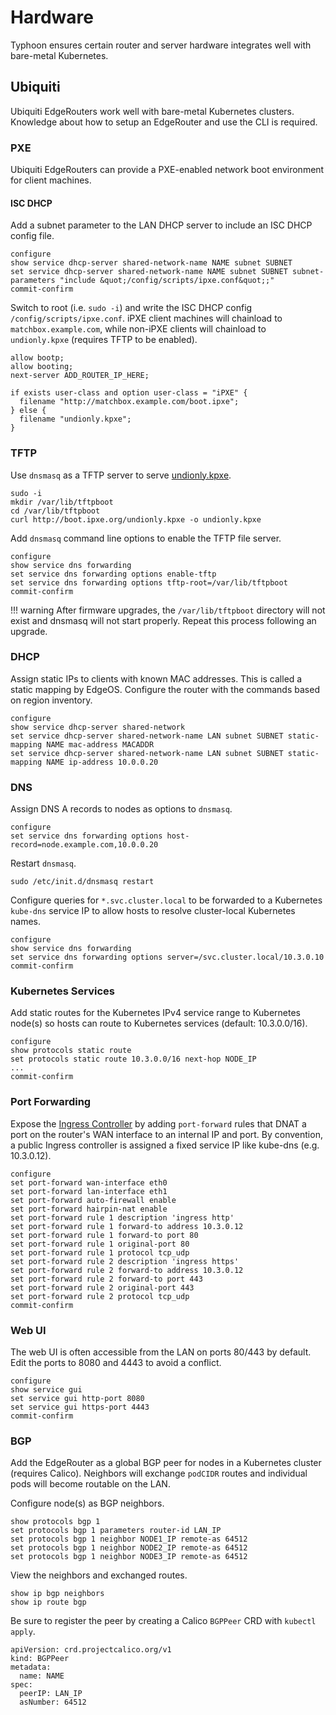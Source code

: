 # Hardware

Typhoon ensures certain router and server hardware integrates well with bare-metal Kubernetes.

## Ubiquiti

Ubiquiti EdgeRouters work well with bare-metal Kubernetes clusters. Knowledge about how to setup an EdgeRouter and use the CLI is required.

### PXE

Ubiquiti EdgeRouters can provide a PXE-enabled network boot environment for client machines.

#### ISC DHCP

Add a subnet parameter to the LAN DHCP server to include an ISC DHCP config file.

```
configure
show service dhcp-server shared-network-name NAME subnet SUBNET
set service dhcp-server shared-network-name NAME subnet SUBNET subnet-parameters "include &quot;/config/scripts/ipxe.conf&quot;;"
commit-confirm
```

Switch to root (i.e. `sudo -i`) and write the ISC DHCP config `/config/scripts/ipxe.conf`. iPXE client machines will chainload to `matchbox.example.com`, while non-iPXE clients will chainload to `undionly.kpxe` (requires TFTP to be enabled).

```
allow bootp;
allow booting;
next-server ADD_ROUTER_IP_HERE;

if exists user-class and option user-class = "iPXE" {
  filename "http://matchbox.example.com/boot.ipxe";
} else {
  filename "undionly.kpxe";
}
```

### TFTP

Use `dnsmasq` as a TFTP server to serve [undionly.kpxe](http://boot.ipxe.org/undionly.kpxe).

```
sudo -i
mkdir /var/lib/tftpboot
cd /var/lib/tftpboot
curl http://boot.ipxe.org/undionly.kpxe -o undionly.kpxe
```

Add `dnsmasq` command line options to enable the TFTP file server.

```
configure
show service dns forwarding
set service dns forwarding options enable-tftp
set service dns forwarding options tftp-root=/var/lib/tftpboot
commit-confirm
```

!!! warning
    After firmware upgrades, the `/var/lib/tftpboot` directory will not exist and dnsmasq will not start properly. Repeat this process following an upgrade.

### DHCP

Assign static IPs to clients with known MAC addresses. This is called a static mapping by EdgeOS. Configure the router with the commands based on region inventory.

```
configure
show service dhcp-server shared-network
set service dhcp-server shared-network-name LAN subnet SUBNET static-mapping NAME mac-address MACADDR
set service dhcp-server shared-network-name LAN subnet SUBNET static-mapping NAME ip-address 10.0.0.20
```

### DNS

Assign DNS A records to nodes as options to `dnsmasq`.

```
configure
set service dns forwarding options host-record=node.example.com,10.0.0.20
```

Restart `dnsmasq`.

```
sudo /etc/init.d/dnsmasq restart
```

Configure queries for `*.svc.cluster.local` to be forwarded to a Kubernetes `kube-dns` service IP to allow hosts to resolve cluster-local Kubernetes names.

```
configure
show service dns forwarding
set service dns forwarding options server=/svc.cluster.local/10.3.0.10
commit-confirm
```

### Kubernetes Services

Add static routes for the Kubernetes IPv4 service range to Kubernetes node(s) so hosts can route to Kubernetes services (default: 10.3.0.0/16).

```
configure
show protocols static route
set protocols static route 10.3.0.0/16 next-hop NODE_IP
...
commit-confirm
```

### Port Forwarding

Expose the [Ingress Controller](/addons/ingress.md#bare-metal) by adding `port-forward` rules that DNAT a port on the router's WAN interface to an internal IP and port. By convention, a public Ingress controller is assigned a fixed service IP like kube-dns (e.g. 10.3.0.12).

```
configure
set port-forward wan-interface eth0
set port-forward lan-interface eth1
set port-forward auto-firewall enable
set port-forward hairpin-nat enable
set port-forward rule 1 description 'ingress http'
set port-forward rule 1 forward-to address 10.3.0.12
set port-forward rule 1 forward-to port 80
set port-forward rule 1 original-port 80
set port-forward rule 1 protocol tcp_udp
set port-forward rule 2 description 'ingress https'
set port-forward rule 2 forward-to address 10.3.0.12
set port-forward rule 2 forward-to port 443
set port-forward rule 2 original-port 443
set port-forward rule 2 protocol tcp_udp
commit-confirm
```

### Web UI

The web UI is often accessible from the LAN on ports 80/443 by default. Edit the ports to 8080 and 4443 to avoid a conflict.

```
configure
show service gui
set service gui http-port 8080
set service gui https-port 4443
commit-confirm
```

### BGP

Add the EdgeRouter as a global BGP peer for nodes in a Kubernetes cluster (requires Calico). Neighbors will exchange `podCIDR` routes and individual pods will become routable on the LAN.

Configure node(s) as BGP neighbors.

```
show protocols bgp 1
set protocols bgp 1 parameters router-id LAN_IP
set protocols bgp 1 neighbor NODE1_IP remote-as 64512
set protocols bgp 1 neighbor NODE2_IP remote-as 64512
set protocols bgp 1 neighbor NODE3_IP remote-as 64512
```

View the neighbors and exchanged routes.

```
show ip bgp neighbors
show ip route bgp
```

Be sure to register the peer by creating a Calico `BGPPeer` CRD with `kubectl apply`.

```
apiVersion: crd.projectcalico.org/v1
kind: BGPPeer
metadata:
  name: NAME
spec:
  peerIP: LAN_IP
  asNumber: 64512
```
